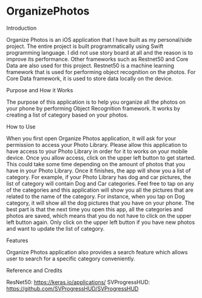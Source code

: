 # OrganizePhotos

Introduction

  Organize Photos is an iOS application that I have built as my personal/side project. The entire project is built programmatically using Swift programming language. I did not use story board at all and the reason is to improve its performance. Other frameworks such as Restnet50 and Core Data are also used for this project. Restnet50 is a machine learning framework that is used for performing object recognition on the photos. For Core Data framework, it is used to store data locally on the device.
  
Purpose and How it Works

  The purpose of this application is to help you organize all the photos on your phone by performing Object Recognition framework. It works by creating a list of category based on your photos. 
  
How to Use

  When you first open Organize Photos application, it will ask for your permission to access your Photo Library. Please allow this application to have access to your Photo Library in order for it to works on your mobile device. Once you allow access, click on the upper left button to get started. This could take some time depending on the amount of photos that you have in your Photo Library. Once it finishes, the app will show you a list of category. For example, if your Photo Library has dog and car pictures, the list of category will contain Dog and Car categories. Feel free to tap on any of the categories and this application will show you all the pictures that are related to the name of the category. For instance, when you tap on Dog category, it will show all the dog pictures that you have on your phone. The best part is that the next time you open this app, all the categories and photos are saved, which means that you do not have to click on the upper left button again. Only click on the upper left button if you have new photos and want to update the list of category. 
  
Features

  Organize Photos application also provides a search feature which allows user to search for a specific category conveniently.
  
Reference and Credits

  ResNet50: https://keras.io/applications/
  SVProgressHUD: https://github.com/SVProgressHUD/SVProgressHUD
  
